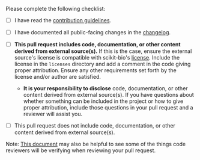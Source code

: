 Please complete the following checklist:

* [ ] I have read the [contribution guidelines](https://scikit.bio/contribute.html).

* [ ] I have documented all public-facing changes in the [changelog](https://github.com/scikit-bio/scikit-bio/blob/master/CHANGELOG.md).

* [ ] **This pull request includes code, documentation, or other content derived from external source(s).** If this is the case, ensure the external source's license is compatible with scikit-bio's [license](https://github.com/scikit-bio/scikit-bio/blob/master/LICENSE.txt). Include the license in the `licenses` directory and add a comment in the code giving proper attribution. Ensure any other requirements set forth by the license and/or author are satisfied.

  - **It is your responsibility to disclose** code, documentation, or other content derived from external source(s). If you have questions about whether something can be included in the project or how to give proper attribution, include those questions in your pull request and a reviewer will assist you.

* [ ] This pull request does not include code, documentation, or other content derived from external source(s).

Note: [This document](https://scikit.bio/devdoc/review.html) may also be helpful to see some of the things code reviewers will be verifying when reviewing your pull request.
